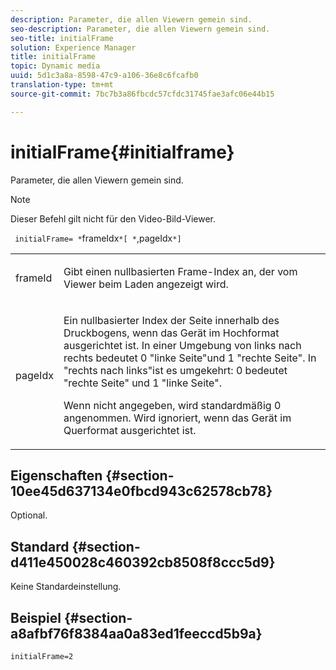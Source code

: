 ```yaml
---
description: Parameter, die allen Viewern gemein sind.
seo-description: Parameter, die allen Viewern gemein sind.
seo-title: initialFrame
solution: Experience Manager
title: initialFrame
topic: Dynamic media
uuid: 5d1c3a8a-8598-47c9-a106-36e8c6fcafb0
translation-type: tm+mt
source-git-commit: 7bc7b3a86fbcdc57cfdc31745fae3afc06e44b15

---
```



# initialFrame{#initialframe}

Parameter, die allen Viewern gemein sind.

>[!NOTE]
>
>Dieser Befehl gilt nicht für den Video-Bild-Viewer.

` initialFrame= *`frameIdx`*[ *`,pageIdx`*]`

<table id="table_9B98C97485DD4DEB8A6ECBCE8DF6B886"> 
 <tbody> 
  <tr> 
   <td colname="col1"> <p> <span class="codeph"> <span class="varname"> frameId</span></span> </p> </td> 
   <td colname="col2"> <p> Gibt einen nullbasierten Frame-Index an, der vom Viewer beim Laden angezeigt wird. </p> </td> 
  </tr> 
  <tr> 
   <td colname="col1"> <p><span class="codeph"><span class="varname"> pageIdx</span></span> </p> </td> 
   <td colname="col2"> <p>Ein nullbasierter Index der Seite innerhalb des Druckbogens, wenn das Gerät im Hochformat ausgerichtet ist. In einer Umgebung von links nach rechts bedeutet <span class="codeph"> 0</span> "linke Seite"und <span class="codeph"> 1</span> "rechte Seite". In "rechts nach links"ist es umgekehrt: <span class="codeph"> 0</span> bedeutet "rechte Seite" und <span class="codeph"> 1</span> "linke Seite". </p> <p>Wenn nicht angegeben, wird standardmäßig <span class="codeph"> 0</span> angenommen. Wird ignoriert, wenn das Gerät im Querformat ausgerichtet ist. </p> </td> 
  </tr> 
 </tbody> 
</table>

## Eigenschaften {#section-10ee45d637134e0fbcd943c62578cb78}

Optional.

## Standard {#section-d411e450028c460392cb8508f8ccc5d9}

Keine Standardeinstellung.

## Beispiel {#section-a8afbf76f8384aa0a83ed1feeccd5b9a}

```
initialFrame=2
```

